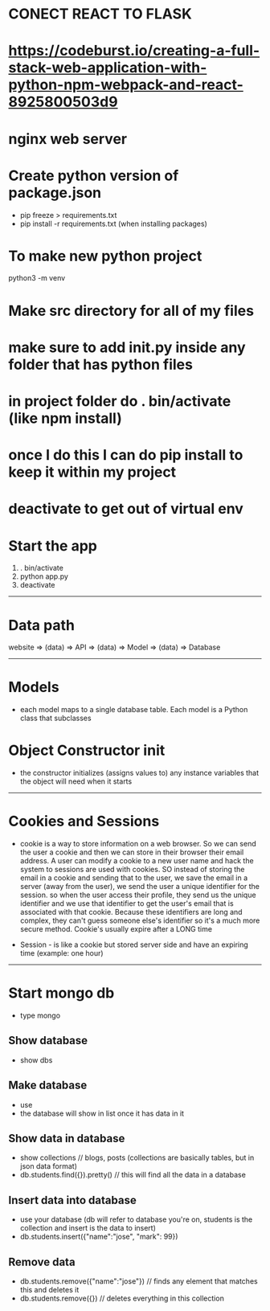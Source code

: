 # CONECT REACT TO FLASK
# https://codeburst.io/creating-a-full-stack-web-application-with-python-npm-webpack-and-react-8925800503d9

# nginx web server

# Create python version of package.json
- pip freeze > requirements.txt
- pip install -r requirements.txt (when installing packages)

# To make new python project
python3 -m venv <project-name>

# Make src directory for all of my files
# make sure to add __init__.py inside any folder that has python files
# in project folder do . bin/activate (like npm install)
# once I do this I can do pip install <module> to keep it within my project
# deactivate to get out of virtual env

# Start the app
1. . bin/activate
2. python app.py
3. deactivate
_____________________________________________________________
# Data path
website => (data) => API => (data) => Model => (data) => Database
_____________________________________________________________
# Models
- each model maps to a single database table. Each model is a Python class that subclasses

# Object Constructor __init__
  - the constructor initializes (assigns values to) any instance variables that the object will need when it starts
______________________________________________________________

# Cookies and Sessions
- cookie is a way to store information on a web browser. So we can send the user a cookie and then we can store in their browser their email address. A user can modify a cookie to a new user name and hack the system to sessions are used with cookies. SO instead of storing the email in a cookie and sending that to the user, we save the email in a server (away from the user), we send the user a unique identifier for the session. so when the user access their profile, they send us the unique identifier and we use that identifier to get the user's email that is associated with that cookie. Because these identifiers are long and complex, they can't guess someone else's identifier so it's a much more secure method. Cookie's usually expire after a LONG time

- Session - is like a cookie but stored server side and have an expiring time (example: one hour)
______________________________________________________________
# Start mongo db
- type mongo

## Show database
- show dbs

## Make database
- use <database name>
- the database will show in list once it has data in it

## Show data in database
- show collections // blogs, posts (collections are basically tables, but in json data format)
- db.students.find({}).pretty() // this will find all the data in a database

## Insert data into database
- use your database (db will refer to database you're on, students is the collection and insert is the data to insert)
- db.students.insert({"name":"jose", "mark": 99})

## Remove data
- db.students.remove({"name":"jose"}) // finds any element that matches this and deletes it
- db.students.remove({}) // deletes everything in this collection
